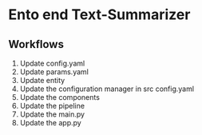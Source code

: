 # Ento end Text-Summarizer

## Workflows

1. Update config.yaml
2. Update params.yaml
3. Update entity
4. Update the configuration manager in src config.yaml
5. Update the components
6. Update the pipeline
7. Update the main.py
8. Update the app.py





